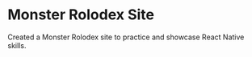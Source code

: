 # Monster Rolodex Site
Created a Monster Rolodex site to practice and showcase React Native skills.

